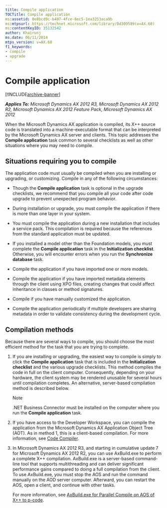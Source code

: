 ```yaml
---
title: Compile application
TOCTitle: Compile application
ms:assetid: 0e8bcd9c-b497-4fce-8ec5-1ea3253aca9b
ms:mtpsurl: https://technet.microsoft.com/library/Dd309589(v=AX.60)
ms:contentKeyID: 35132542
author: Khairunj
ms.date: 06/11/2014
mtps_version: v=AX.60
f1_keywords:
- compile
- upgrade
---
```


# Compile application 


[!INCLUDE[archive-banner](includes/archive-banner.md)]


_**Applies To:** Microsoft Dynamics AX 2012 R3, Microsoft Dynamics AX 2012 R2, Microsoft Dynamics AX 2012 Feature Pack, Microsoft Dynamics AX 2012_

When the Microsoft Dynamics AX application is compiled, its X++ source code is translated into a machine-executable format that can be interpreted by the Microsoft Dynamics AX server and clients. This topic addresses the **Compile application** task common to several checklists as well as other situations where you may need to compile.

## Situations requiring you to compile

The application code must usually be compiled when you are installing or upgrading, or customizing. Compile in any of the following circumstances:

  - Though the **Compile application** task is optional in the upgrade checklists, we recommend that you compile all your code after code upgrade to prevent unexpected program behavior.

  - During installation or upgrade, you must compile the application if there is more than one layer in your system.

  - You must compile the application during a new installation that includes a service pack. This compilation is required because the references from the standard application must be updated.

  - If you installed a model other than the Foundation models, you must complete the **Compile application** task in the **Initialization checklist**. Otherwise, you will encounter errors when you run the **Synchronize database** task.

  - Compile the application if you have imported one or more models.

  - Compile the application if you have imported metadata elements through the client using XPO files, creating changes that could affect inheritance in classes or method signatures.

  - Compile if you have manually customized the application.

  - Compile the application periodically if multiple developers are sharing metadata in order to validate consistency during the development cycle.

## Compilation methods

Because there are several ways to compile, you should choose the most efficient method for the task that you are trying to complete.

1.  If you are installing or upgrading, the easiest way to compile is simply to click the **Compile application** task that is included in the **Initialization checklist** and the various upgrade checklists. This method compiles the code in full on the client computer. Consequently, depending on your hardware, the client system may be rendered unusable for several hours until compilation completes. An alternative, server-based compilation method is described below.
    

    > [!NOTE]
    > <P>.NET Business Connector must be installed on the computer where you run the <STRONG>Compile application</STRONG> task.</P>



2.  If you have access to the Developer Workspace, you can compile the application from the Microsoft Dynamics AX Application Object Tree (AOT). As in method 1, this is a client-based compilation. For more information, see [Code Compiler](https://technet.microsoft.com/library/aa865330\(v=ax.60\)).

3.  In Microsoft Dynamics AX 2012 R3, and starting in cumulative update 7 for Microsoft Dynamics AX 2012 R2, you can use AxBuild.exe to perform a complete X++ compilation. AxBuild.exe is a server-based command-line tool that supports multithreading and can deliver significant performance gains compared to doing a full compilation from the client. To use AxBuild.exe, you must stop the AOS and run the command manually on the AOD server computer. Afterward, you can restart the AOS, open a client, and continue with other tasks.
    
    For more information, see [AxBuild.exe for Parallel Compile on AOS of X++ to p-code](https://technet.microsoft.com/library/dn528954\(v=ax.60\)).

  


